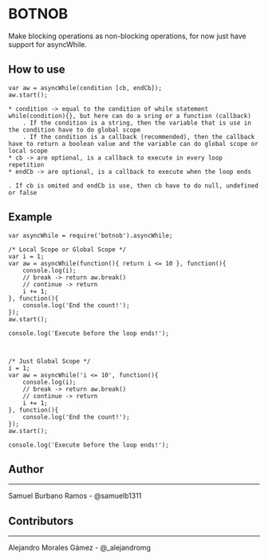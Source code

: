 # BOTNOB

Make blocking operations as non-blocking operations, for now just have support for asyncWhile.

## How to use

	var aw = asyncWhile(condition [cb, endCb]);
	aw.start();

	* condition -> equal to the condition of while statement while(condition){}, but here can do a sring or a function (callback)
		. If the condition is a string, then the variable that is use in the condition have to do global scope
		. If the condition is a callback (recommended), then the callback have to return a boolean value and the variable can do global scope or local scope
	* cb -> are optional, is a callback to execute in every loop repetition
	* endCb -> are optional, is a callback to execute when the loop ends
	 
	. If cb is omited and endCb is use, then cb have to do null, undefined or false

## Example

	var asyncWhile = require('botnob').asyncWhile;

	/* Local Scope or Global Scope */
	var i = 1;
	var aw = asyncWhile(function(){ return i <= 10 }, function(){
		console.log(i);
		// break -> return aw.break()
		// continue -> return
		i += 1;
	}, function(){
		console.log('End the count!');
	});
	aw.start();

	console.log('Execute before the loop ends!');



	/* Just Global Scope */
	i = 1;
	var aw = asyncWhile('i <= 10', function(){
		console.log(i);
		// break -> return aw.break()
		// continue -> return
		i += 1;
	}, function(){
		console.log('End the count!');
	});
	aw.start();

	console.log('Execute before the loop ends!');


## Author
---------
Samuel Burbano Ramos - @samuelb1311

## Contributors
---------------
Alejandro Morales Gámez - @_alejandromg